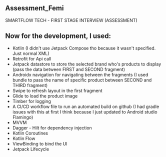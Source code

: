 ## Assessment_Femi
 SMARTFLOW TECH - FIRST STAGE INTERVIEW (ASSESSMENT)

##  Now for the development, I used:
* Kotlin (I didn't use Jetpack Compose tho because it wasn't specified. Just normal XML)
* Retrofit for Api call
* Jetpack datastore to store the selected brand who's products to display (pass the data between FIRST and SECOND fragment)
* Androidx navigation for navigating between the fragments (I used bundle to pass the name of specific product between SECOND and THIRD fragment)
* Swipe to refresh layout in the first fragment
* Glide to load the product image
* Timber for logging
* A CI/CD workflow file to run an automated build on github (I had gradle issues with this at first I think because I just updated to Android studio Flamingo)
* MVVM
* Dagger - Hilt for dependency injection
* Kotlin Coroutines
* Kotlin Flow
* ViewBinding to bind the UI
* Jetpack Lifecycle